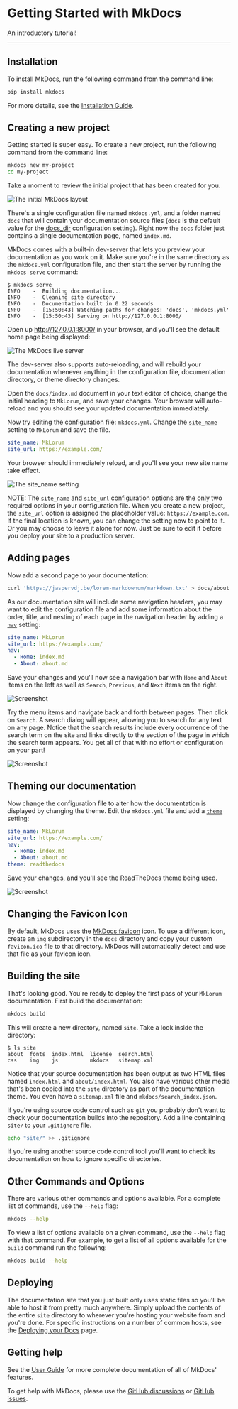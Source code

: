 # Getting Started with MkDocs

An introductory tutorial!

---

## Installation

To install MkDocs, run the following command from the command line:

```bash
pip install mkdocs
```

For more details, see the [Installation Guide].

## Creating a new project

Getting started is super easy. To create a new project, run the following
command from the command line:

```bash
mkdocs new my-project
cd my-project
```

Take a moment to review the initial project that has been created for you.

![The initial MkDocs layout](img/initial-layout.png)

There's a single configuration file named `mkdocs.yml`, and a folder named
`docs` that will contain your documentation source files (`docs` is
the default value for the [docs_dir] configuration setting). Right now the `docs`
folder just contains a single documentation page, named `index.md`.

MkDocs comes with a built-in dev-server that lets you preview your documentation
as you work on it. Make sure you're in the same directory as the `mkdocs.yml`
configuration file, and then start the server by running the `mkdocs serve`
command:

```console
$ mkdocs serve
INFO    -  Building documentation...
INFO    -  Cleaning site directory
INFO    -  Documentation built in 0.22 seconds
INFO    -  [15:50:43] Watching paths for changes: 'docs', 'mkdocs.yml'
INFO    -  [15:50:43] Serving on http://127.0.0.1:8000/
```

Open up <http://127.0.0.1:8000/> in your browser, and you'll see the default
home page being displayed:

![The MkDocs live server](img/screenshot.png)

The dev-server also supports auto-reloading, and will rebuild your documentation
whenever anything in the configuration file, documentation directory, or theme
directory changes.

Open the `docs/index.md` document in your text editor of choice, change the
initial heading to `MkLorum`, and save your changes. Your browser will
auto-reload and you should see your updated documentation immediately.

Now try editing the configuration file: `mkdocs.yml`. Change the
[`site_name`][site_name] setting to `MkLorum` and save the file.

```yaml
site_name: MkLorum
site_url: https://example.com/
```

Your browser should immediately reload, and you'll see your new site name take
effect.

![The site_name setting](img/site-name.png)

NOTE:
The [`site_name`][site_name] and [`site_url`][site_url] configuration
options are the only two required options in your configuration file. When
you create a new project, the `site_url` option is assigned the placeholder
value: `https://example.com`. If the final location is known, you can change
the setting now to point to it. Or you may choose to leave it alone for now.
Just be sure to edit it before you deploy your site to a production server.

## Adding pages

Now add a second page to your documentation:

```bash
curl 'https://jaspervdj.be/lorem-markdownum/markdown.txt' > docs/about.md
```

As our documentation site will include some navigation headers, you may want to
edit the configuration file and add some information about the order, title, and
nesting of each page in the navigation header by adding a [`nav`][nav]
setting:

```yaml
site_name: MkLorum
site_url: https://example.com/
nav:
  - Home: index.md
  - About: about.md
```

Save your changes and you'll now see a navigation bar with `Home` and `About`
items on the left as well as `Search`, `Previous`, and `Next` items on the
right.

![Screenshot](img/multipage.png)

Try the menu items and navigate back and forth between pages. Then click on
`Search`. A search dialog will appear, allowing you to search for any text on
any page. Notice that the search results include every occurrence of the search
term on the site and links directly to the section of the page in which the
search term appears. You get all of that with no effort or configuration on your
part!

![Screenshot](img/search.png)

## Theming our documentation

Now change the configuration file to alter how the documentation is displayed by
changing the theme. Edit the `mkdocs.yml` file and add a [`theme`][theme] setting:

```yaml
site_name: MkLorum
site_url: https://example.com/
nav:
  - Home: index.md
  - About: about.md
theme: readthedocs
```

Save your changes, and you'll see the ReadTheDocs theme being used.

![Screenshot](img/readthedocs.png)

## Changing the Favicon Icon

By default, MkDocs uses the [MkDocs favicon] icon. To use a different icon, create
an `img` subdirectory in the `docs` directory and copy your custom `favicon.ico`
file to that directory. MkDocs will automatically detect and use that file as your
favicon icon.

[MkDocs favicon]: img/favicon.ico

## Building the site

That's looking good. You're ready to deploy the first pass of your `MkLorum`
documentation. First build the documentation:

```bash
mkdocs build
```

This will create a new directory, named `site`. Take a look inside the
directory:

```console
$ ls site
about  fonts  index.html  license  search.html
css    img    js          mkdocs   sitemap.xml
```

Notice that your source documentation has been output as two HTML files named
`index.html` and `about/index.html`. You also have various other media that's
been copied into the `site` directory as part of the documentation theme. You
even have a `sitemap.xml` file and `mkdocs/search_index.json`.

If you're using source code control such as `git` you probably don't want to
check your documentation builds into the repository. Add a line containing
`site/` to your `.gitignore` file.

```bash
echo "site/" >> .gitignore
```

If you're using another source code control tool you'll want to check its
documentation on how to ignore specific directories.

## Other Commands and Options

There are various other commands and options available. For a complete list of
commands, use the `--help` flag:

```bash
mkdocs --help
```

To view a list of options available on a given command, use the `--help` flag
with that command. For example, to get a list of all options available for the
`build` command run the following:

```bash
mkdocs build --help
```

## Deploying

The documentation site that you just built only uses static files so you'll be
able to host it from pretty much anywhere. Simply upload the contents of the
entire `site` directory to wherever you're hosting your website from and
you're done. For specific instructions on a number of common hosts, see the
[Deploying your Docs][deploy] page.

## Getting help

See the [User Guide] for more complete documentation of all of MkDocs' features.

To get help with MkDocs, please use the [GitHub discussions] or [GitHub issues].

[Installation Guide]: user-guide/installation.md
[docs_dir]: user-guide/configuration.md#docs_dir
[deploy]: user-guide/deploying-your-docs.md
[nav]: user-guide/configuration.md#nav
[GitHub discussions]: https://github.com/mkdocs/mkdocs/discussions
[GitHub issues]: https://github.com/mkdocs/mkdocs/issues
[site_name]: user-guide/configuration.md#site_name
[site_url]: user-guide/configuration.md#site_url
[theme]: user-guide/configuration.md#theme
[User Guide]: user-guide/README.md